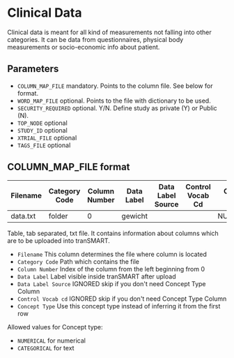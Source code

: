 Clinical Data
================

Clinical data is meant for all kind of measurements not falling into other
categories. It can be data from questionnaires, physical body measurements or
socio-economic info about patient.


Parameters
------------
- `COLUMN_MAP_FILE` mandatory. Points to the column file. See below for format.
- `WORD_MAP_FILE` optional. Points to the file with dictionary to be used.
- `SECURITY_REQUIRED` optional. Y/N. Define study as private (Y) or Public (N).
- `TOP_NODE` optional
- `STUDY_ID` optional
- `XTRIAL_FILE` optional
- `TAGS_FILE` optional

COLUMN_MAP_FILE format
------------

|Filename|Category Code|Column Number|Data Label|Data Label Source|Control Vocab Cd|Concept Type |
|--------|-------------|-------------|----------|-----------------|----------------|-------------|
|data.txt|folder       |   0         |gewicht   |                 |                |NUMERICAL    |
Table, tab separated, txt file. It contains information about columns which are
to be uploaded into tranSMART.
- `Filename`  This column determines the file where
column is located
- `Category Code` Path which contains the file
- `Column Number` Index of the column from the left beginning from 0
- `Data Label`  Label visible inside tranSMART after upload
- `Data Label Source` IGNORED skip if you don't need Concept Type Column
- `Control Vocab cd`  IGNORED skip if you don't need Concept Type Column
- `Concept Type`  Use this concept type instead of inferring it from the first row

Allowed values for Concept type: 
- `NUMERICAL` for numerical
- `CATEGORICAL` for text
